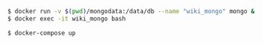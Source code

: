 ~~~bash
$ docker run -v $(pwd)/mongodata:/data/db --name "wiki_mongo" mongo &
$ docker exec -it wiki_mongo bash
~~~

~~~bash
$ docker-compose up
~~~

